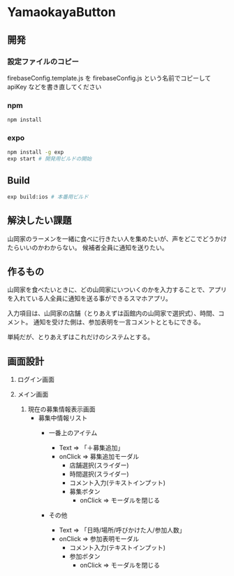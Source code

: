 # YamaokayaButton

## 開発

### 設定ファイルのコピー
firebaseConfig.template.js を firebaseConfig.js という名前でコピーして apiKey などを書き直してください

### npm
```sh
npm install
```

### expo
```sh
npm install -g exp
exp start # 開発用ビルドの開始
```

## Build
```sh
exp build:ios # 本番用ビルド
```


## 解決したい課題
山岡家のラーメンを一緒に食べに行きたい人を集めたいが、声をどこでどうかけたらいいのかわからない。
候補者全員に通知を送りたい。

## 作るもの
山岡家を食べたいときに、どの山岡家にいついくのかを入力することで、アプリを入れている人全員に通知を送る事ができるスマホアプリ。

入力項目は、山岡家の店舗（とりあえずは函館内の山岡家で選択式）、時間、コメント。
通知を受けた側は、参加表明を一言コメントとともにできる。

単純だが、とりあえずはこれだけのシステムとする。

## 画面設計
1. ログイン画面

1. メイン画面
    1. 現在の募集情報表示画面
        - 募集中情報リスト
            - 一番上のアイテム 
                - Text => 「＋募集追加」
                - onClick => 募集追加モーダル
                    - 店舗選択(スライダー)
                    - 時間選択(スライダー)
                    - コメント入力(テキストインプット)
                    - 募集ボタン
                        - onClick => モーダルを閉じる

            - その他
                - Text => 「日時/場所/呼びかけた人/参加人数」
                - onClick => 参加表明モーダル
                    - コメント入力(テキストインプット)
                    - 参加ボタン
                        - onClick => モーダルを閉じる